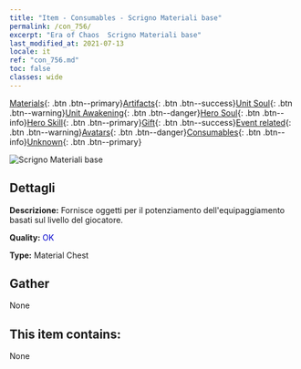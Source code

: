 ```yaml
---
title: "Item - Consumables - Scrigno Materiali base"
permalink: /con_756/
excerpt: "Era of Chaos  Scrigno Materiali base"
last_modified_at: 2021-07-13
locale: it
ref: "con_756.md"
toc: false
classes: wide
---
```

 [Materials](/ItemsIT/){: .btn .btn--primary}[Artifacts](/ItemsIT/Artifacts/){: .btn .btn--success}[Unit Soul](/ItemsIT/UnitSoul/){: .btn .btn--warning}[Unit Awakening](/ItemsIT/UnitAwakening/){: .btn .btn--danger}[Hero Soul](/ItemsIT/HeroSoul/){: .btn .btn--info}[Hero Skill](/ItemsIT/HeroSkill/){: .btn .btn--primary}[Gift](/ItemsIT/Gift/){: .btn .btn--success}[Event related](/ItemsIT/Events/){: .btn .btn--warning}[Avatars](/ItemsIT/Avatars/){: .btn .btn--danger}[Consumables](/ItemsIT/Consumables/){: .btn .btn--info}[Unknown](/ItemsIT/Unknown/){: .btn .btn--primary}

 ![Scrigno Materiali base](/images/t/i_304002.png)

## Dettagli
 **Descrizione:** Fornisce oggetti per il potenziamento dell'equipaggiamento basati sul livello del giocatore.

 **Quality:** <span style="color: #0000CD">OK</span>

 **Type:** Material Chest

## Gather

  None

## This item contains:

  None


